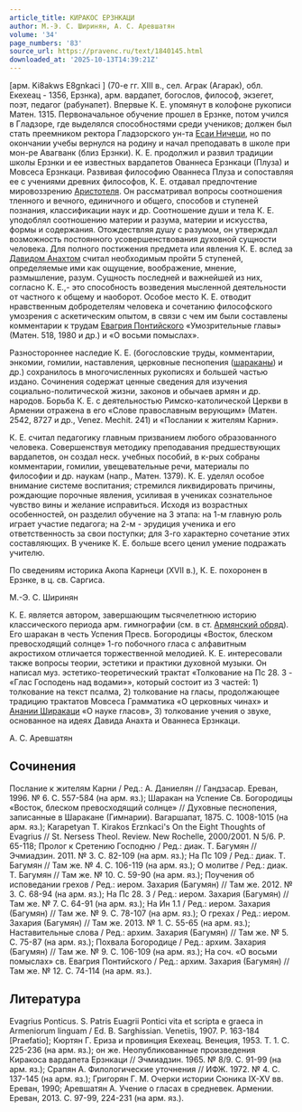 ```yaml
---
article_title: КИРАКОС ЕРЗНКАЦИ
author: М.-Э. С. Ширинян, А. С. Аревшатян
volume: '34'
page_numbers: '83'
source_url: https://pravenc.ru/text/1840145.html
downloaded_at: '2025-10-13T14:39:21Z'
---
```


[арм. Ki8akws E8gnkaci
] (70-е гг. XIII в., сел. Аграк (Агарак), обл. Екехеац - 1356, Ерзнка), арм. вардапет, богослов, философ, экзегет, поэт, педагог (рабунапет). Впервые К. Е. упомянут в колофоне рукописи Матен. 1315. Первоначальное обучение прошел в Ерзнке, потом учился в Гладзоре, где выделялся способностями среди учеников; должен был стать преемником ректора Гладзорского ун-та [Есаи Ничеци](<https://pravenc.ru/text/Есаи Ничеци.html>), но по окончании учебы вернулся на родину и начал преподавать в школе при мон-ре Авагванк (близ Ерзнки). К. Е. продолжил и развил традиции школы Ерзнки и ее известных вардапетов Ованнеса Ерзнкаци (Плуза) и Мовсеса Ерзнкаци. Развивая философию Ованнеса Плуза и сопоставляя ее с учениями древних философов, К. Е. отдавал предпочтение мировоззрению [Аристотеля](https://pravenc.ru/text/АРИСТОТЕЛЬ.html). Он рассматривал вопросы соотношения тленного и вечного, единичного и общего, способов и ступеней познания, классификации наук и др. Соотношение души и тела К. Е. уподоблял соотношению материи и разума, материи и искусства, формы и содержания. Отождествляя душу с разумом, он утверждал возможность постоянного усовершенствования духовной сущности человека. Для полного постижения предмета или явления К. Е. вслед за [Давидом Анахтом](<https://pravenc.ru/text/Давидом Анахтом.html>) считал необходимым пройти 5 ступеней, определяемые ими как ощущение, воображение, мнение, размышление, разум. Сущность последней и важнейшей из них, согласно К. Е.,- это способность возведения мысленной деятельности от частного к общему и наоборот. Особое место К. Е. отводит нравственным добродетелям человека и сочетанию философского умозрения с аскетическим опытом, в связи с чем им были составлены комментарии к трудам [Евагрия Понтийского](<https://pravenc.ru/text/Евагрий Понтийский.html>) «Умозрительные главы» (Матен. 518, 1980 и др.) и «О восьми помыслах».

Разностороннее наследие К. Е. (богословские труды, комментарии, энкомии, гомилии, наставления, церковные песнопения ([шараканы](https://pravenc.ru/text/шараканы.html)) и др.) сохранилось в многочисленных рукописях и большей частью издано. Сочинения содержат ценные сведения для изучения социально-политической жизни, законов и обычаев армян и др. народов. Борьба К. Е. с деятельностью Римско-католической Церкви в Армении отражена в его «Слове православным верующим» (Матен. 2542, 8727 и др., Venez. Mechit. 241) и «Послании к жителям Карни».

К. Е. считал педагогику главным призванием любого образованного человека. Совершенствуя методику преподавания предшествующих вардапетов, он создал неск. учебных пособий, в к-рых собраны комментарии, гомилии, увещевательные речи, материалы по философии и др. наукам (напр., Матен. 1379). К. Е. уделял особое внимание системе воспитания; стремился ликвидировать причины, рождающие порочные явления, усиливая в учениках сознательное чувство вины и желание исправиться. Исходя из возрастных особенностей, он разделил обучение на 3 этапа: на 1-м главную роль играет участие педагога; на 2-м - эрудиция ученика и его ответственность за свои поступки; для 3-го характерно сочетание этих составляющих. В ученике К. Е. больше всего ценил умение подражать учителю.

По сведениям историка Акопа Карнеци (XVII в.), К. Е. похоронен в Ерзнке, в ц. св. Саргиса.

М.-Э. С. Ширинян 

К. Е. является автором, завершающим тысячелетнюю историю классического периода арм. гимнографии (см. в ст. [Армянский обряд](<https://pravenc.ru/text/Армянский обряд.html>)). Его шаракан в честь Успения Пресв. Богородицы «Восток, блеском превосходящий солнце» 1-го побочного гласа с алфавитным акростихом отличается торжественной мелодией. К. Е. интересовали также вопросы теории, эстетики и практики духовной музыки. Он написал муз. эстетико-теоретический трактат «Толкование на Пс 28. 3 - «Глас Господень над водами»», который состоит из 3 частей: 1) толкование на текст псалма, 2) толкование на гласы, продолжающее традицию трактатов Мовсеса Грамматика «О церковных чинах» и [Анании Ширакаци](<https://pravenc.ru/text/Анании Ширакаци.html>) «О науке гласов», 3) толкование учения о звуке, основанное на идеях Давида Анахта и Ованнеса Ерзнкаци.

А. С. Аревшатян

## Сочинения

Послание к жителям Карни / Ред.: А. Даниелян // Гандзасар. Ереван, 1996. № 6. С. 557-584 (на арм. яз.); Шаракан на Успение Св. Богородицы 
«Восток, блеском превосходящий солнце» // Духовные песнопения, записанные в Шаракане (Гимнарии). Вагаршапат, 1875. С. 1008-1015 (на арм. яз.); Karapetyan T. Kirakos Erznkaci's On the Eight Thoughts of Evagrius // St. Nersess Theol. Review. New Rochelle, 2000/2001. N 5/6. P. 65-118; Пролог к Сретению Господню / Ред.: диак. Т. Багумян // Эчмиадзин. 2011. № 3. С. 82-109 (на арм. яз.); На Пс 109 / Ред.: диак. Т. Багумян // Там же. № 4. С. 106-119 (на арм. яз.); О молитве / Ред.: диак. Т. Багумян // Там же. № 10. С. 59-90 (на арм. яз.); Поучения об исповедании грехов / Ред.: иером. Захария (Багумян) // Там же. 2012. № 3. С. 68-94 (на арм. яз.); На Пс 28. 3 / Ред.: иером. Захария (Багумян) // Там же. № 7. С. 64-91 (на арм. яз.); На Ин 1.1 / Ред.: иером. Захария (Багумян) // Там же. № 9. С. 78-107 (на арм. яз.); О грехах / Ред.: иером. Захария (Багумян) // Там же. 2013. № 1. С. 55-65 (на арм. яз.); Наставительные слова / Ред.: архим. Захария (Багумян) // Там же. № 5. С. 75-87 (на арм. яз.); Похвала Богородице / Ред.: архим. Захария (Багумян) // Там же. № 9. С. 106-109 (на арм. яз.); На соч. «О восьми помыслах» св. Евагрия Понтийского / Ред.: архим. Захария (Багумян) // Там же. № 12. С. 74-114 (на арм. яз.).

## Литература

Evagrius Ponticus. S. Patris Euagrii Pontici vita et scripta e graeca in Armeniorum linguam / Ed. B. Sarghissian. Venetiis, 1907. P. 163-184 [Praefatio]; Кюртян Г. Ериза и провинция Екехеац. Венеция, 1953. Т. 1. С. 225-236 (на арм. яз.); он же. Неопубликованные произведения Киракоса вардапета Ерзнкаци // Эчмиадзин. 1965. № 8/9. С. 91-99 (на арм. яз.); Срапян А. Филологические уточнения // ИФЖ. 1972. № 4. С. 137-145 (на арм. яз.); Григорян Г. М. Очерки истории Сюника IX-XV вв. Ереван, 1990; Аревшатян А. Учение о гласах в средневек. Армении. Ереван, 2013. С. 97-99, 224-231 (на арм. яз.).

